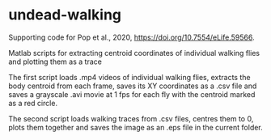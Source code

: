 # undead-walking
Supporting code for Pop et al., 2020, https://doi.org/10.7554/eLife.59566.

Matlab scripts for extracting centroid coordinates of individual walking flies and plotting them as a trace

The first script loads .mp4 videos of individual walking flies, extracts the body centroid from each frame, saves its XY coordinates as a .csv file and saves a grayscale .avi movie at 1 fps for each fly with the centroid marked as a red circle.

The second script loads walking traces from .csv files, centres them to 0, plots them together and saves the image as an .eps file in the current folder.
